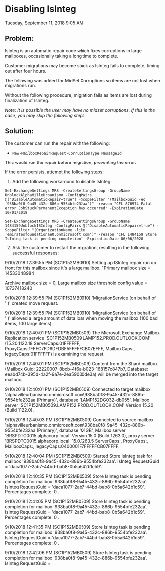 # Disabling IsInteg
Tuesday, September 11, 2018
9:05 AM
 
## Problem:

IsInteg is an automatic repair code which fixes corruptions in large mailboxes, occasionally taking a long time to complete.

Customer migrations may become stuck as IsInteg fails to complete, timing out after four hours. 

The following was added for MidSet Corruptions so items are not lost when migrations run. 

Without the following procedure, migration fails as items are lost during finalization of IsInteg. 

*Note: It is possible the user may have no midset corruptions. If this is the case, you may skip the following steps.*

## Solution: 
 
The customer can run the repair with the following:
* `New-MailboxRepairRequest-CorruptionType MessageId`

This would run the repair before migration, preventing the error.
 
If the error persists, attempt the following steps:
 
1. Add the following workaround to disable IsInteg:
 
`Set-ExchangeSettings MRS -CreateSettingsGroup -GroupName UnblockAlphaVilleUrbanismo -ConfigPairs @("DisableAutomaticRepair=true") -ScopeFilter "(MailboxGuid -eq '938ba0f8-9a45-432c-886b-9554bfe232aa')" -reason "CFL 876974 Fatal error JobStuckPermanentException has occurred" -ExpirationDate 10/01/2018`
 
`Set-ExchangeSettings MRS -CreateSettingsGroup -GroupName 1484159UnblockISInteg -ConfigPairs @("DisableAutomaticRepair=true") -ScopeFilter "(OrganizationName -like 'emiratesfoundationae0.onmicrosoft.com')" -reason "CFL 1484159 Store IsInteg task is pending completion" -ExpirationDate 06/06/2020`
 
2. Ask the customer to restart the migration, resulting in the following successful responses:
 
9/10/2018 12:39:55 PM (SC1P152MB0910) Setting up ISInteg repair run up front for this mailbox since it's a large mailbox. "Primary mailbox size = 14533048984

Archive mailbox size = 0, Large mailbox size threshold config value = 10737418240

9/10/2018 12:39:55 PM (SC1P152MB0910) 'MigrationService (on behalf of '')' created move request.

9/10/2018 12:39:55 PM (SC1P152MB0910) 'MigrationService (on behalf of '')' allowed a large amount of data loss when moving the mailbox (100 bad items, 100 large items).

9/10/2018 12:40:01 PM (SC1P152MB0509) The Microsoft Exchange Mailbox Replication service 'SC1P152MB0509.LAMP152.PROD.OUTLOOK.COM' (15.20.1122.18 ServerCaps:01FFFFFF, ProxyCaps:1FFFC7FD6DFDBF5FFFFFCB07EFFF, MailboxCaps:, legacyCaps:01FFFFFF) is examining the request.

9/10/2018 12:40:01 PM (SC1P152MB0509) Content from the Shard mailbox (Mailbox Guid: 22220007-8bcb-4f6a-b023-168157c847b7, Database: eeabd74b-395d-4a2f-9a7e-2ea59000de3a) will be merged into the target mailbox.

9/10/2018 12:40:01 PM (SC1P152MB0509) Connected to target mailbox 'alphavilleurbanismo.onmicrosoft.com\938ba0f8-9a45-432c-886b-9554bfe232aa (Primary)', database 'LAMP152DG032-db055', Mailbox server 'SC1P152MB0509.LAMP152.PROD.OUTLOOK.COM' Version 15.20 (Build 1122.0).

9/10/2018 12:40:03 PM (SC1P152MB0509) Connected to source mailbox 'alphavilleurbanismo.onmicrosoft.com\938ba0f8-9a45-432c-886b-9554bfe232aa (Primary)', database 'Q1GB', Mailbox server 'BRSPDTC0015.alphacorp.local' Version 15.0 (Build 1263.0), proxy server 'BRSPDTC0015.alphacorp.local' 15.0.1263.5 ServerCaps:, ProxyCaps:, MailboxCaps:, legacyCaps:0400001F7FFFFFCB07FFFF.

9/10/2018 12:40:04 PM (SC1P152MB0509) Started Store IsInteg task for mailbox '938ba0f8-9a45-432c-886b-9554bfe232aa'. IsInteg RequestGuid = 'daca1077-2ab7-44bd-bab8-0b5a642b1c59'.

9/10/2018 12:40:35 PM (SC1P152MB0509) Store IsInteg task is pending completion for mailbox '938ba0f8-9a45-432c-886b-9554bfe232aa'. IsInteg RequestGuid = 'daca1077-2ab7-44bd-bab8-0b5a642b1c59'. Percentages complete: 0 .

9/10/2018 12:41:05 PM (SC1P152MB0509) Store IsInteg task is pending completion for mailbox '938ba0f8-9a45-432c-886b-9554bfe232aa'. IsInteg RequestGuid = 'daca1077-2ab7-44bd-bab8-0b5a642b1c59'. Percentages complete: 0 .

9/10/2018 12:41:35 PM (SC1P152MB0509) Store IsInteg task is pending completion for mailbox '938ba0f8-9a45-432c-886b-9554bfe232aa'. IsInteg RequestGuid = 'daca1077-2ab7-44bd-bab8-0b5a642b1c59'. Percentages complete: 0 .

9/10/2018 12:42:06 PM (SC1P152MB0509) Store IsInteg task is pending completion for mailbox '938ba0f8-9a45-432c-886b-9554bfe232aa'. IsInteg RequestGuid =
 
